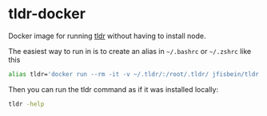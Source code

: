 # tldr-docker
Docker image for running [tldr](https://github.com/tldr-pages/tldr#what-is-tldr-pages) without having to install node.

The easiest way to run in is to create an alias in `~/.bashrc` or `~/.zshrc` like this
```bash
alias tldr='docker run --rm -it -v ~/.tldr/:/root/.tldr/ jfisbein/tldr'
```

Then you can run the tldr command as if it was installed locally:

```bash
tldr -help
```
